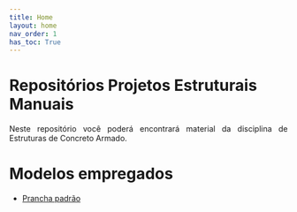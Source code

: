 ```yaml
---
title: Home
layout: home
nav_order: 1
has_toc: True
---
```


<h1>Repositórios Projetos Estruturais Manuais</h1>

<p align = "justify">
Neste repositório você poderá encontrará material da disciplina de Estruturas de Concreto Armado.
</p>

<h1>Modelos empregados</h1>

<ul>
  <li><a target="_blank" rel="noopener" href="[link-goes-here](https://drive.google.com/file/d/1B3FV0wFDdid-CkFaQL9q-eaFsZpu4JZt/view?usp=sharing)https://drive.google.com/file/d/1B3FV0wFDdid-CkFaQL9q-eaFsZpu4JZt/view?usp=sharing">Prancha padrão</a></li>
</ul>
